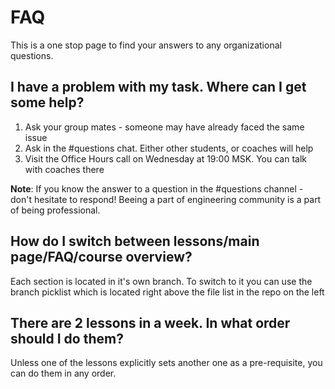 # FAQ

This is a one stop page to find your answers to any organizational questions.

## I have a problem with my task. Where can I get some help?

1. Ask your group mates - someone may have already faced the same issue
1. Ask in the #questions chat. Either other students, or coaches will help
1. Visit the Office Hours call on Wednesday at 19:00 MSK. You can talk with coaches there

**Note**: If you know the answer to a question in the #questions channel - don't hesitate to respond! Beeing a part of engineering community is a part of being professional.


## How do I switch between lessons/main page/FAQ/course overview?

Each section is located in it's own branch. To switch to it you can use the branch picklist which is located right above the file list in the repo on the left


## There are 2 lessons in a week. In what order should I do them?

Unless one of the lessons explicitly sets another one as a pre-requisite, you can do them in  any order.

